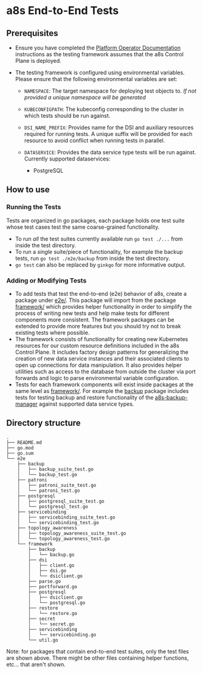 # a8s End-to-End Tests

## Prerequisites

- Ensure you have completed the
  [Platform Operator Documentation][Platform Operator Documentation]
  instructions as the testing framework assumes that the a8s Control Plane is
  deployed.
- The testing framework is configured using environmental variables. Please
  ensure that the following environmental variables are set:

  - `NAMESPACE`: The target namespace for deploying test objects to. *If not
    provided a unique namespace will be generated*
  - `KUBECONFIGPATH`: The kubeconfig corresponding to the cluster in which
    tests should be run against.
  - `DSI_NAME_PREFIX`: Provides name for the DSI and auxiliary resources
    required for running tests. A unique suffix will be provided for each
    resource to avoid conflict when running tests in parallel.
  - `DATASERVICE`: Provides the data service type tests will be run against.
     Currently supported dataservices:

    - PostgreSQL

## How to use

### Running the Tests

Tests are organized in go packages, each package holds one test suite whose
test cases test the same coarse-grained functionality.

- To run *all* the test suites currently available run `go test ./...` from
  inside the test directory.
- To run a *single* suite/piece of functionality, for example the backup tests,
  run `go test ./e2e/backup` from inside the test directory.
- `go test` can also be replaced by `ginkgo` for more informative output.

### Adding or Modifying Tests

- To add tests that test the end-to-end (e2e) behavior of a8s,
  create a package under [e2e/][e2e package]. This package will
  import from the package [framework/][Framework package] which provides helper
  functionality in order to simplify the process of writing new tests and help
  make tests for different components more consistent. The framework packages
  can be extended to provide more features but you should try not to break
  existing tests where possible.
- The framework consists of functionality for creating new Kubernetes resources
  for our custom resource definitions included in the a8s Control Plane. It
  includes factory design patterns for generalizing the creation of new data
  service instances and their associated clients to open up connections for
  data manipulation. It also provides helper utilities such as access to the
  database from outside the cluster via port forwards and logic to parse
  environmental variable configuration.
- Tests for each framework components will exist inside packages at the same
  level as [framework/][Framework package]. For example the
  [backup][Backup package] package includes tests for testing backup and
  restore functionality of the [a8s-backup-manager][a8s-backup-manager] against
  supported data service types.

## Directory structure

```text
.
├── README.md
├── go.mod
├── go.sum
└── e2e
    ├── backup
    │   ├── backup_suite_test.go
    │   └── backup_test.go
    ├── patroni
    │   ├── patroni_suite_test.go
    │   └── patroni_test.go
    ├── postgresql
    │   ├── postgresql_suite_test.go
    │   └── postgresql_test.go
    ├── servicebinding
    │   ├── servicebinding_suite_test.go
    │   └── servicebinding_test.go
    ├── topology_awareness
    │   ├── topology_awareness_suite_test.go
    │   └── topology_awareness_test.go
    └── framework
        ├── backup
        │   └── backup.go
        ├── dsi
        │   ├── client.go
        │   ├── dsi.go
        │   └── dsiclient.go
        ├── parse.go
        ├── portforward.go
        ├── postgresql
        │   ├── dsiclient.go
        │   └── postgresql.go
        ├── restore
        │   └── restore.go
        ├── secret
        │   └── secret.go
        ├── servicebinding
        │   └── servicebinding.go
        └── util.go
```

Note: for packages that contain end-to-end test suites, only the test files are shown above. There
might be other files containing helper functions, etc... that aren't shown.

[a8s-backup-manager]: https://github.com/anynines/a8s-backup-manager/
[Platform Operator Documentation]: ../docs/platform-operators/installing_framework.md
[Framework package]: e2e/framework/
[Backup package]: e2e/backup
[e2e package]: e2e
